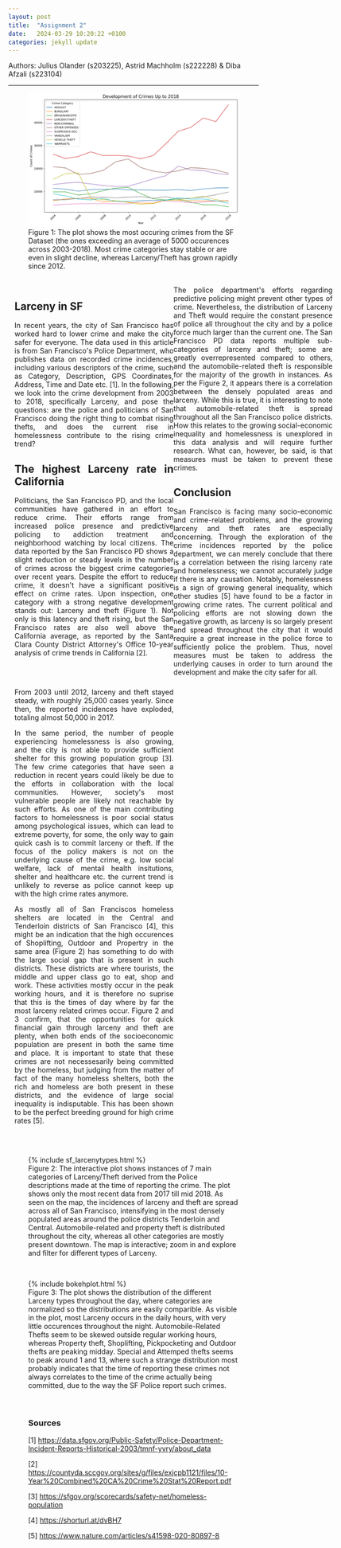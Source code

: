 ```yaml
---
layout: post
title:  "Assignment 2"
date:   2024-03-29 10:20:22 +0100
categories: jekyll update
---
```


Authors: Julius Olander (s203225), Astrid Machholm (s222228) & Diba Afzali (s223104)

---

<figure> 
<img class="article-image" src="/assets/images/crime_development.png" alt="A descriptive alt text">
<figcaption>Figure 1: The plot shows the most occuring crimes from the SF Dataset (the ones exceeding an average of 5000 occurences across 2003-2018). Most crime categories stay stable or are even in slight decline, whereas Larceny/Theft has grown rapidly since 2012. </figcaption>
</figure>


<br/>

<div class="container">
<div class="flex-grid">
  <div class="col">
    <h2 class="article-heading">Larceny in SF</h2>

<span>In recent years, the city of San Francisco has worked hard to lower crime and make the city safer for everyone. The data used in this article is from San Francisco's Police Department, who publishes data on recorded crime incidences, including various descriptors of the crime, such as Category, Description, GPS Coordinates, Address, Time and Date etc. [1]. In the following, we look into the crime development from 2003 to 2018, specifically Larceny, and pose the questions: are the police and politicians of San Francisco doing the right thing to combat rising thefts, and does the current rise in homelessness contribute to the rising crime trend? </span>
 
<h2>The highest Larceny rate in California </h2>

<span>Politicians, the San Francisco PD, and the local communities have gathered in an effort to reduce crime. Their efforts range from increased police presence and predictive policing to addiction treatment and neighborhood watching by local citizens. The data reported by the San Francisco PD shows a slight reduction or steady levels in the number of crimes across the biggest crime categories over recent years. Despite the effort to reduce crime, it doesn't have a significant positive effect on crime rates. Upon inspection, one category with a strong negative development stands out: Larceny and theft (Figure 1).  </span>
Not only is this latency and theft rising, but the San Francisco rates are also well above the California average, as reported by the Santa Clara County District Attorney's Office 10-year analysis of crime trends in California [2].

<br/> 

<br/>  
  
<span>From 2003 until 2012, larceny and theft stayed steady, with roughly 25,000 cases yearly. Since then, the reported incidences have exploded, totaling almost 50,000 in 2017. </span>
   
<span>In the same period, the number of people experiencing homelessness is also growing, and the city is not able to provide sufficient shelter for this growing population group [3]. The few crime categories that have seen a reduction in recent years could likely be due to the efforts in collaboration with the local communities. However, society's most vulnerable people are likely not reachable by such efforts. As one of the main contributing factors to homelessness is poor social status among psychological issues, which can lead to extreme poverty, for some, the only way to gain quick cash is to commit larceny or theft. If the focus of the policy makers is not on the underlying cause of the crime, e.g. low social welfare, lack of mentail health insitutions, shelter and healthcare etc. the current trend is unlikely to reverse as police cannot keep up with the high crime rates anymore. </span>
 
<span>As mostly all of San Franciscos homeless shelters are located in the Central and Tenderloin districts of San Francisco [4], this might be an indication that the high occurences of Shoplifting, Outdoor and Propertry  in the same area (Figure 2) has something to do with the large social gap that is present in such districts. These districts are where tourists, the middle and upper class go to eat, shop and work. These activities mostly occur in the peak working hours, and it is therefore no suprise that this is the times of day where by far the most larceny related crimes occur. Figure 2 and 3 confirm, that the opportunities for quick financial gain through larceny and theft are plenty, when both ends of the socioeconomic population are present in both the same time and place. It is important to state that these crimes are not necessesarily being committed by the homeless, but judging from the matter of fact of the many homeless shelters, both the rich and homeless are both present in these districts, and the evidence of large social inequality is indisputable. This has been shown to be the perfect breeding ground for high crime rates [5]. </span>
 


</div>


<div class="col">
<span>The police department's efforts regarding predictive policing might prevent other types of crime. Nevertheless, the distribution of Larceny and Theft would require the constant presence of police all throughout the city and by a police force much larger than the current one. </span>
 
<span>
The San Francisco PD data reports multiple sub-categories of larceny and theft; some are greatly overrepresented compared to others, and the automobile-related theft is responsible for the majority of the growth in instances. As per the Figure 2, it appears there is a correlation between the densely populated areas and larceny. While this is true, it is interesting to note that automobile-related theft is spread throughout all the San Francisco police districts. How this relates to the growing social-economic inequality and homelessness is unexplored in this data analysis and will require further research. What can, however, be said, is that measures must be taken to prevent these crimes.
</span>
 

<h2>Conclusion </h2>

<span>
San Francisco is facing many socio-economic and crime-related problems, and the growing larceny and theft rates are especially concerning. Through the exploration of the crime incidences reported by the police department, we can merely conclude that there is a correlation between the rising larceny rate and homelessness; we cannot accurately judge if there is any causation. Notably, homelessness is a sign of growing general inequality, which other studies [5] have found to be a factor in growing crime rates. The current political and policing efforts are not slowing down the negative growth, as larceny is so largely present and spread throughout the city that it would require a great increase in the police force to sufficiently police the problem. Thus, novel measures must be taken to address the underlying causes in order to turn around the development and make the city safer for all.
</span>

</div>
</div>


</div>

<br/>
<br/>
<figure> 
{% include sf_larcenytypes.html %}
<figcaption>Figure 2: The interactive plot shows instances of 7 main categories of Larceny/Theft derived from the Police descriptions made at the time of reporting the crime. The plot shows only the most recent data from 2017 till mid 2018. As seen on the map, the incidences of larceny and theft are spread across all of San Francisco, intensifying in the most densely populated areas around the police districts Tenderloin and Central. Automobile-related and property theft is distributed throughout the city, whereas all other categories are mostly present downtown. The map is interactive; zoom in and explore and filter for different types of Larceny. </figcaption>
</figure>
<br/>
<figure> 
{% include bokehplot.html %}
<figcaption>Figure 3: The plot shows the distribution of the different Larceny types throughout the day, where categories are normalized so the distributions are easily comparible. As visible in the plot, most Larceny occurs in the daily hours, with very little occurences throughout the night. Automobile-Related Thefts seem to be skewed outside regular working hours, whereas Property theft, Shoplifting, Pickpocketing and Outdoor thefts are peaking midday. Special and Attemped thefts seems to peak around 1 and 13, where such a strange distribution most probably indicates that the time of reporting these crimes not always correlates to the time of the crime actually being committed, due to the way the SF Police report such crimes.   </figcaption>

<br/>
<br/>
<h3>Sources </h3>

[1] https://data.sfgov.org/Public-Safety/Police-Department-Incident-Reports-Historical-2003/tmnf-yvry/about_data

[2] https://countyda.sccgov.org/sites/g/files/exjcpb1121/files/10-Year%20Combined%20CA%20Crime%20Stat%20Report.pdf

[3] https://sfgov.org/scorecards/safety-net/homeless-population

[4] https://shorturl.at/dvBH7

[5] https://www.nature.com/articles/s41598-020-80897-8 


<style>
  .container {
    text-align: justify;
    width:95%;
    max-width:1600px;
    margin:auto;
  /* use 2 col layout */
  }
  .flex-grid {
    display: flex;
    flex-wrap: wrap;
    display: grid;
    grid-template-columns: 1fr 1fr;
  }

  .col {
    /* Add additional styling as needed */
    margin: 0 auto;
    width: 320px;
    
  }
</style>